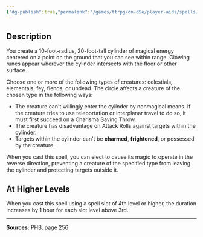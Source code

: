 ```yaml
---
{"dg-publish":true,"permalink":"/games/ttrpg/dn-d5e/player-aids/spells/level-3/magic-circle/","tags":["ttrpg/dnd/5e","verbal","somatic","material","spell"],"noteIcon":""}
---
```



## Description
You create a 10-foot-radius, 20-foot-tall cylinder of magical energy centered on a point on the ground that you can see within range.
Glowing runes appear wherever the cylinder intersects with the floor or other surface.

Choose one or more of the following types of creatures: celestials, elementals, fey, fiends, or undead.
The circle affects a creature of the chosen type in the following ways:
- The creature can't willingly enter the cylinder by nonmagical means.
	If the creature tries to use teleportation or interplanar travel to do so, it must first succeed on a Charisma Saving Throw.
- The creature has disadvantage on Attack Rolls against targets within the cylinder.
- Targets within the cylinder can't be **charmed**, **frightened**, or possessed by the creature.

When you cast this spell, you can elect to cause its magic to operate in the reverse direction, preventing a creature of the specified type from leaving the cylinder and protecting targets outside it.

## At Higher Levels
When you cast this spell using a spell slot of 4th level or higher, the duration increases by 1 hour for each slot level above 3rd.

---

**Sources:** PHB, page 256
